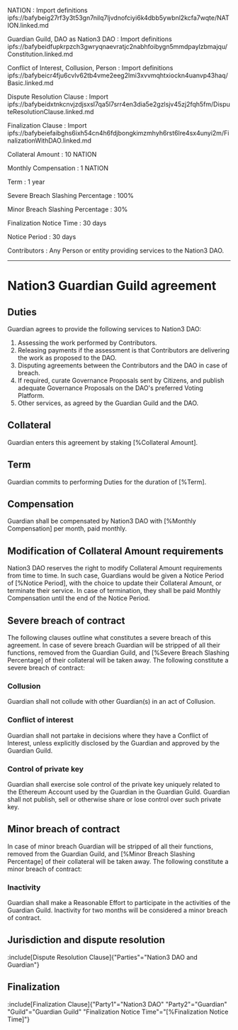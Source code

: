 NATION
: Import definitions ipfs://bafybeig27rf3y3t53gn7nilq7ljvdnofciyi6k4dbb5ywbnl2kcfa7wqte/NATION.linked.md

Guardian Guild, DAO as Nation3 DAO
: Import definitions ipfs://bafybeidfupkrpzch3gwryqnaevratjc2nabhfoibygn5mmdpaylzbmajqu/Constitution.linked.md

Conflict of Interest, Collusion, Person
: Import definitions ipfs://bafybeicr4fju6cvlv62tb4vme2eeg2lmi3xvvmqhtxiockn4uanvp43haq/Basic.linked.md

Dispute Resolution Clause
: Import ipfs://bafybeidxtnkcnvjzdjsxsl7qa5l7srr4en3dia5e2gzlsjv45zj2fqh5fm/DisputeResolutionClause.linked.md

Finalization Clause
: Import ipfs://bafybeiefaibghs6ixh54cn4h6fdjbongkimzmhyh6rst6lre4sx4unyi2m/FinalizationWithDAO.linked.md

Collateral Amount
: 10 NATION

Monthly Compensation
: 1 NATION

Term
: 1 year

Severe Breach Slashing Percentage
: 100%

Minor Breach Slashing Percentage
: 30%

Finalization Notice Time
: 30 days

Notice Period
: 30 days

Contributors
: Any Person or entity providing services to the Nation3 DAO.

---

# Nation3 Guardian Guild agreement

## Duties

Guardian agrees to provide the following services to Nation3 DAO:

1. Assessing the work performed by Contributors.
2. Releasing payments if the assessment is that Contributors are delivering the work as proposed to the DAO.
3. Disputing agreements between the Contributors and the DAO in case of breach.
4. If required, curate Governance Proposals sent by Citizens, and publish adequate Governance Proposals on the DAO's preferred Voting Platform.
5. Other services, as agreed by the Guardian Guild and the DAO.

## Collateral

Guardian enters this agreement by staking [%Collateral Amount].

## Term

Guardian commits to performing Duties for the duration of [%Term].

## Compensation

Guardian shall be compensated by Nation3 DAO with [%Monthly Compensation] per month, paid monthly.

## Modification of Collateral Amount requirements

Nation3 DAO reserves the right to modify Collateral Amount requirements from time to time. In such case, Guardians would be given a Notice Period of [%Notice Period], with the choice to update their Collateral Amount, or terminate their service. In case of termination, they shall be paid Monthly Compensation until the end of the Notice Period.

## Severe breach of contract

The following clauses outline what constitutes a severe breach of this agreement. In case of severe breach Guardian will be stripped of all their functions, removed from the Guardian Guild, and [%Severe Breach Slashing Percentage] of their collateral will be taken away. The following constitute a severe breach of contract:

### Collusion

Guardian shall not collude with other Guardian(s) in an act of Collusion.

### Conflict of interest

Guardian shall not partake in decisions where they have a Conflict of Interest, unless explicitly disclosed by the Guardian and approved by the Guardian Guild.

### Control of private key

Guardian shall exercise sole control of the private key uniquely related to the Ethereum Account used by the Guardian in the Guardian Guild. Guardian shall not publish, sell or otherwise share or lose control over such private key.

## Minor breach of contract

In case of minor breach Guardian will be stripped of all their functions, removed from the Guardian Guild, and [%Minor Breach Slashing Percentage] of their collateral will be taken away. The following constitute a minor breach of contract:

### Inactivity

Guardian shall make a Reasonable Effort to participate in the activities of the Guardian Guild. Inactivity for two months will be considered a minor breach of contract.

## Jurisdiction and dispute resolution

:include[Dispute Resolution Clause]{"Parties"="Nation3 DAO and Guardian"}

## Finalization

:include[Finalization Clause]{"Party1"="Nation3 DAO" "Party2"="Guardian" "Guild"="Guardian Guild" "Finalization Notice Time"="[%Finalization Notice Time]"}
